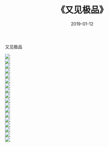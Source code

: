 ﻿---
layout: post
title:  《又见极品》
date:   2019-01-12
img: http://img.660000.xyz/Sharelink/唯美/2019/又见极品/000.jpg
categories: [美女, 清纯, 唯美]
---

又见极品

  ![](http://img.660000.xyz/Sharelink/唯美/2019/又见极品/001.jpg) <br> ![](http://img.660000.xyz/Sharelink/唯美/2019/又见极品/002.jpg) <br> ![](http://img.660000.xyz/Sharelink/唯美/2019/又见极品/003.jpg) <br> ![](http://img.660000.xyz/Sharelink/唯美/2019/又见极品/004.jpg) <br> ![](http://img.660000.xyz/Sharelink/唯美/2019/又见极品/005.jpg) <br> ![](http://img.660000.xyz/Sharelink/唯美/2019/又见极品/006.jpg) <br> ![](http://img.660000.xyz/Sharelink/唯美/2019/又见极品/007.jpg) <br> ![](http://img.660000.xyz/Sharelink/唯美/2019/又见极品/008.jpg) <br> ![](http://img.660000.xyz/Sharelink/唯美/2019/又见极品/009.jpg) <br> ![](http://img.660000.xyz/Sharelink/唯美/2019/又见极品/010.jpg) <br> ![](http://img.660000.xyz/Sharelink/唯美/2019/又见极品/011.jpg) <br> ![](http://img.660000.xyz/Sharelink/唯美/2019/又见极品/012.jpg) <br> ![](http://img.660000.xyz/Sharelink/唯美/2019/又见极品/013.jpg) <br> ![](http://img.660000.xyz/Sharelink/唯美/2019/又见极品/014.jpg) <br> ![](http://img.660000.xyz/Sharelink/唯美/2019/又见极品/015.jpg) <br> ![](http://img.660000.xyz/Sharelink/唯美/2019/又见极品/016.jpg) <br> ![](http://img.660000.xyz/Sharelink/唯美/2019/又见极品/017.jpg) <br> ![](http://img.660000.xyz/Sharelink/唯美/2019/又见极品/018.jpg) <br>
